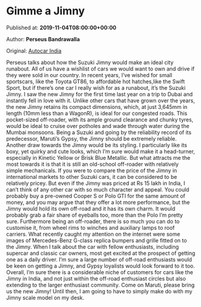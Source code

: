 
# Gimme a Jimny

Published at: **2019-11-04T08:00:00+00:00**

Author: **Perseus Bandrawalla**

Original: [Autocar India](https://www.autocarindia.com/auto-blogs/gimme-a-jimny-414552)

Perseus talks about how the Suzuki Jimny would make an ideal city runabout.
All of us have a wishlist of cars we would want to own and drive if they were sold in our country. In recent years, I’ve wished for small sportscars, like the Toyota GT86, to affordable hot hatches,like the Swift Sport, but if there’s one car I really wish for as a runabout, it’s the Suzuki Jimny.
I saw the new Jimny for the first time last year on a trip to Dubai and instantly fell in love with it. Unlike other cars that have grown over the years, the new Jimny retains its compact dimensions, which, at just 3,645mm in length (10mm less than a WagonR), is ideal for our congested roads. This pocket-sized off-roader, with its ample ground clearance and chunky tyres, would be ideal to cruise over potholes and wade through water during the Mumbai monsoons.
Being a Suzuki and going by the reliability record of its predecessor, Maruti’s Gypsy, the Jimny should be extremely reliable.
Another draw towards the Jimny would be its styling. I particularly like its boxy, yet quirky and cute looks, which I’m sure would make it a head-turner, especially in Kinetic Yellow or Brisk Blue Metallic. But what attracts me the most towards it is that it is still an old-school off-roader with relatively simple mechanicals.
If you were to compare the price of the Jimny in international markets to other Suzuki cars, it can be considered to be relatively pricey. But even if the Jimny was priced at Rs 15 lakh in India, I can’t think of any other car with so much character and appeal.
You could probably buy a pre-owned Cooper S or Polo GTI for the same amount of money, and you may argue that they offer a lot more performance, but the Jimny would hold its own off-road and it has its own charm. It would probably grab a fair share of eyeballs too, more than the Polo I’m pretty sure.
Furthermore being an off-roader, there is so much you can do to customise it, from wheel rims to winches and auxiliary lamps to roof carriers. What recently caught my attention on the internet were some images of Mercedes-Benz G-class replica bumpers and grille fitted on to the Jimny.
When I talk about the car with fellow enthusiasts, including supercar and classic car owners, most get excited at the prospect of getting one as a daily driver.
I’m sure a large number of off-road enthusiasts would be keen on getting a Jimny, and Gypsy loyalists would look forward to it too.
Overall, I’m sure there is a considerable niche of customers for cars like the Jimny in India, and not just within the off-road enthusiast circles but also extending to the larger enthusiast community.
Come on Maruti, please bring us the new Jimny! Until then, I am going to have to simply make do with my Jimny scale model on my desk.
